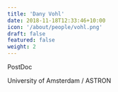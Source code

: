 ```yaml
---
title: 'Dany Vohl'
date: 2018-11-18T12:33:46+10:00
icon: '/about/people/vohl.png'
draft: false
featured: false
weight: 2
---
```


PostDoc

University of Amsterdam / ASTRON 
